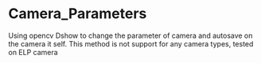 # Camera_Parameters
Using opencv Dshow to change the parameter of camera
and autosave on the camera it self.
This method is not support for any camera types, tested on ELP camera
